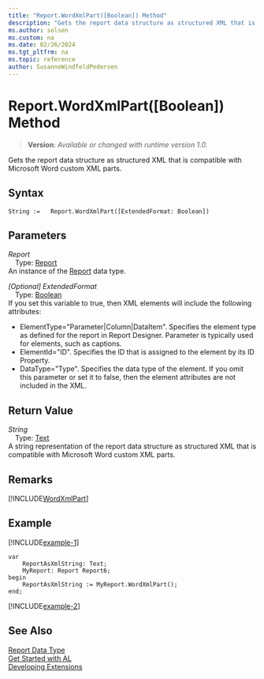 ```yaml
---
title: "Report.WordXmlPart([Boolean]) Method"
description: "Gets the report data structure as structured XML that is compatible with Microsoft Word custom XML parts."
ms.author: solsen
ms.custom: na
ms.date: 02/26/2024
ms.tgt_pltfrm: na
ms.topic: reference
author: SusanneWindfeldPedersen
---
```

[//]: # (START>DO_NOT_EDIT)
[//]: # (IMPORTANT:Do not edit any of the content between here and the END>DO_NOT_EDIT.)
[//]: # (Any modifications should be made in the .xml files in the ModernDev repo.)
# Report.WordXmlPart([Boolean]) Method
> **Version**: _Available or changed with runtime version 1.0._

Gets the report data structure as structured XML that is compatible with Microsoft Word custom XML parts.


## Syntax
```AL
String :=   Report.WordXmlPart([ExtendedFormat: Boolean])
```
## Parameters
*Report*  
&emsp;Type: [Report](report-data-type.md)  
An instance of the [Report](report-data-type.md) data type.  

*[Optional] ExtendedFormat*  
&emsp;Type: [Boolean](../boolean/boolean-data-type.md)  
If you set this variable to true, then XML elements will include the following attributes:
-   ElementType="Parameter|Column|DataItem". Specifies the element type as defined for the report in Report Designer. Parameter is typically used for elements, such as captions.
-   ElementId="ID". Specifies the ID that is assigned to the element by its ID Property.
-   DataType="Type". Specifies the data type of the element.
If you omit this parameter or set it to false, then the element attributes are not included in the XML.  


## Return Value
*String*  
&emsp;Type: [Text](../text/text-data-type.md)  
A string representation of the report data structure as structured XML that is compatible with Microsoft Word custom XML parts.


[//]: # (IMPORTANT: END>DO_NOT_EDIT)


## Remarks  

[!INCLUDE[WordXmlPart](../../includes/include-wordxmlpart-info.md)]

## Example

[!INCLUDE[example-1](../../includes/include-wordxmlpart-example-1.md)]

```al
var
    ReportAsXmlString: Text;
    MyReport: Report Report6;
begin
    ReportAsXmlString := MyReport.WordXmlPart();  
end;
```  

[!INCLUDE[example-2](../../includes/include-wordxmlpart-example-2.md)]


## See Also
[Report Data Type](report-data-type.md)  
[Get Started with AL](../../devenv-get-started.md)  
[Developing Extensions](../../devenv-dev-overview.md)